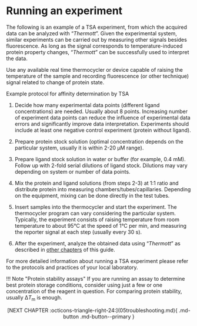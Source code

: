# Running an experiment

The following is an example of a TSA experiment, from which the acquired data can be analyzed with “<em>Thermott</em>”. Given the experimental system, similar experiments can be carried out by measuring other signals besides fluorescence. As long as the signal corresponds to temperature-induced protein property changes, “<em>Thermott</em>” can be successfully used to interpret the data. 

Use any available real time thermocycler or device capable of raising the temperature of the sample and recording fluorescence (or other technique) signal related to change of protein state.

Example protocol for affinity determination by TSA

1.	Decide how many experimental data points (different ligand concentrations) are needed. Usually about 8 points. Increasing number of experiment data points can reduce the influence of experimental data errors and significantly improve data interpretation. Experiments should include at least one negative control experiment (protein without ligand). 

2.	Prepare protein stock solution (optimal concentration depends on the particular system, usually it is within 2-20 µM range).

3.	Prepare ligand stock solution in water or buffer (for example, 0.4 mM). Follow up with 2-fold serial dilutions of ligand stock. Dilutions may vary depending on system or number of data points.

4.	Mix the protein and ligand solutions (from steps 2-3) at 1:1 ratio and distribute protein into measuring chambers/tubes/capillaries. Depending on the equipment, mixing can be done directly in the test tubes.

5.	Insert samples into the thermocycler and start the experiment. The thermocycler program can vary considering the particular system. Typically, the experiment consists of raising temperature from room temperature to about 95°C at the speed of 1°C per min, and measuring the reporter signal at each step (usually every 30 s). 

6.	After the experiment, analyze the obtained data using “<em>Thermott</em>” as described in [other chapters](01rawdata.md#raw-data) of this guide.

For more detailed information about running a TSA experiment please refer to the protocols and practices of your local laboratory.


!!! Note "Protein stability assays"
    If you are running an assay to determine best protein storage conditions, consider using just a few or one concentration of the reagent in question. For comparing protein stability, usually Δ<i>T</i><sub>m</sub> is enough.


<center>[NEXT CHAPTER :octicons-triangle-right-24:](05troubleshooting.md){ .md-button .md-button--primary }</center>